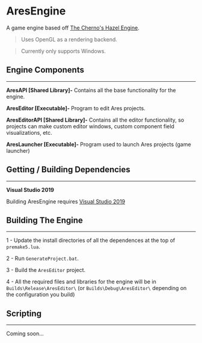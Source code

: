 # AresEngine
A game engine based off [The Cherno's Hazel Engine](https://github.com/TheCherno/Hazel).

>Uses OpenGL as a rendering backend.

>Currently only supports Windows.
## Engine Components
<hr>

**AresAPI [Shared Library]-** Contains all the base functionality for the engine.

**AresEditor [Executable]-** Program to edit Ares projects.

**AresEditorAPI [Shared Library]-** Contains all the editor functionality, so projects can make custom editor windows, custom component field visualizations, etc.

**AresLauncher [Executable]-** Program used to launch Ares projects (game launcher)

## Getting / Building Dependencies
<hr>

**Visual Studio 2019**

Building AresEngine requires [Visual Studio 2019](https://visualstudio.microsoft.com/downloads/)

## Building The Engine
<hr>

1 - Update the install directories of all the dependences at the top of ```premake5.lua```.

2 - Run ```GenerateProject.bat```.

3 - Build the ```AresEditor``` project.

4 - All the required files and libraries for the engine will be in ```Builds\Release\AresEditor\``` (or ```Builds\Debug\AresEditor\``` depending on the configuration you build)


## Scripting
<hr>
Coming soon...